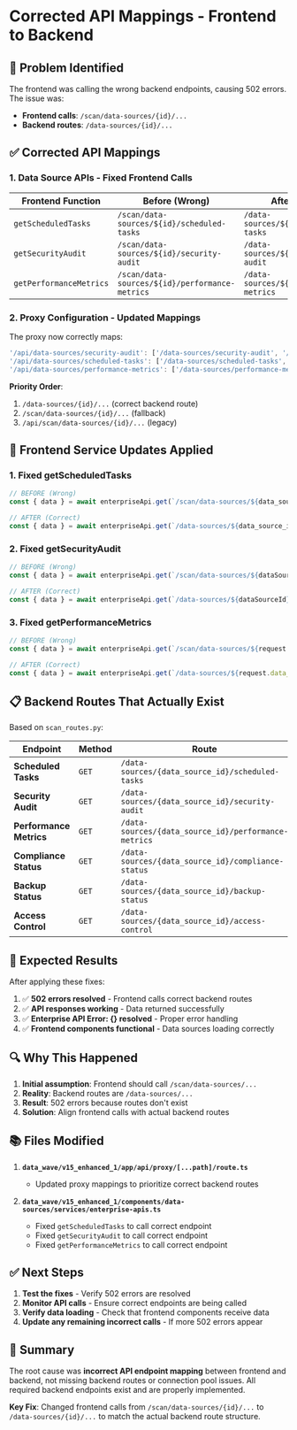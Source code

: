 # Corrected API Mappings - Frontend to Backend

## 🚨 **Problem Identified**

The frontend was calling the wrong backend endpoints, causing 502 errors. The issue was:

- **Frontend calls**: `/scan/data-sources/{id}/...`
- **Backend routes**: `/data-sources/{id}/...`

## ✅ **Corrected API Mappings**

### 1. **Data Source APIs** - Fixed Frontend Calls

| Frontend Function | Before (Wrong) | After (Correct) | Backend Route |
|-------------------|-----------------|-----------------|---------------|
| `getScheduledTasks` | `/scan/data-sources/${id}/scheduled-tasks` | `/data-sources/${id}/scheduled-tasks` | `@router.get("/data-sources/{data_source_id}/scheduled-tasks")` |
| `getSecurityAudit` | `/scan/data-sources/${id}/security-audit` | `/data-sources/${id}/security-audit` | `@router.get("/data-sources/{data_source_id}/security-audit")` |
| `getPerformanceMetrics` | `/scan/data-sources/${id}/performance-metrics` | `/data-sources/${id}/performance-metrics` | `@router.get("/data-sources/{data_source_id}/performance-metrics")` |

### 2. **Proxy Configuration** - Updated Mappings

The proxy now correctly maps:
```typescript
'/api/data-sources/security-audit': ['/data-sources/security-audit', '/scan/data-sources/security-audit', '/api/scan/data-sources/security-audit'],
'/api/data-sources/scheduled-tasks': ['/data-sources/scheduled-tasks', '/scan/data-sources/scheduled-tasks', '/api/scan/data-sources/scheduled-tasks'],
'/api/data-sources/performance-metrics': ['/data-sources/performance-metrics', '/scan/data-sources/performance-metrics', '/api/scan/data-sources/performance-metrics'],
```

**Priority Order**: 
1. `/data-sources/{id}/...` (correct backend route)
2. `/scan/data-sources/{id}/...` (fallback)
3. `/api/scan/data-sources/{id}/...` (legacy)

## 🔧 **Frontend Service Updates Applied**

### 1. **Fixed getScheduledTasks**
```typescript
// BEFORE (Wrong)
const { data } = await enterpriseApi.get(`/scan/data-sources/${data_source_id}/scheduled-tasks`)

// AFTER (Correct)
const { data } = await enterpriseApi.get(`/data-sources/${data_source_id}/scheduled-tasks`)
```

### 2. **Fixed getSecurityAudit**
```typescript
// BEFORE (Wrong)
const { data } = await enterpriseApi.get(`/scan/data-sources/${dataSourceId}/security-audit`)

// AFTER (Correct)
const { data } = await enterpriseApi.get(`/data-sources/${dataSourceId}/security-audit`)
```

### 3. **Fixed getPerformanceMetrics**
```typescript
// BEFORE (Wrong)
const { data } = await enterpriseApi.get(`/scan/data-sources/${request.data_source_id}/performance-metrics?${params.toString()}`)

// AFTER (Correct)
const { data } = await enterpriseApi.get(`/data-sources/${request.data_source_id}/performance-metrics?${params.toString()}`)
```

## 📋 **Backend Routes That Actually Exist**

Based on `scan_routes.py`:

| Endpoint | Method | Route | Status |
|----------|--------|-------|---------|
| **Scheduled Tasks** | `GET` | `/data-sources/{data_source_id}/scheduled-tasks` | ✅ Exists |
| **Security Audit** | `GET` | `/data-sources/{data_source_id}/security-audit` | ✅ Exists |
| **Performance Metrics** | `GET` | `/data-sources/{data_source_id}/performance-metrics` | ✅ Exists |
| **Compliance Status** | `GET` | `/data-sources/{data_source_id}/compliance-status` | ✅ Exists |
| **Backup Status** | `GET` | `/data-sources/{data_source_id}/backup-status` | ✅ Exists |
| **Access Control** | `GET` | `/data-sources/{data_source_id}/access-control` | ✅ Exists |

## 🚀 **Expected Results**

After applying these fixes:

1. ✅ **502 errors resolved** - Frontend calls correct backend routes
2. ✅ **API responses working** - Data returned successfully
3. ✅ **Enterprise API Error: {} resolved** - Proper error handling
4. ✅ **Frontend components functional** - Data sources loading correctly

## 🔍 **Why This Happened**

1. **Initial assumption**: Frontend should call `/scan/data-sources/...`
2. **Reality**: Backend routes are `/data-sources/...`
3. **Result**: 502 errors because routes don't exist
4. **Solution**: Align frontend calls with actual backend routes

## 📚 **Files Modified**

1. **`data_wave/v15_enhanced_1/app/api/proxy/[...path]/route.ts`**
   - Updated proxy mappings to prioritize correct backend routes

2. **`data_wave/v15_enhanced_1/components/data-sources/services/enterprise-apis.ts`**
   - Fixed `getScheduledTasks` to call correct endpoint
   - Fixed `getSecurityAudit` to call correct endpoint  
   - Fixed `getPerformanceMetrics` to call correct endpoint

## ✅ **Next Steps**

1. **Test the fixes** - Verify 502 errors are resolved
2. **Monitor API calls** - Ensure correct endpoints are being called
3. **Verify data loading** - Check that frontend components receive data
4. **Update any remaining incorrect calls** - If more 502 errors appear

## 🎯 **Summary**

The root cause was **incorrect API endpoint mapping** between frontend and backend, not missing backend routes or connection pool issues. All required backend endpoints exist and are properly implemented.

**Key Fix**: Changed frontend calls from `/scan/data-sources/{id}/...` to `/data-sources/{id}/...` to match the actual backend route structure.
